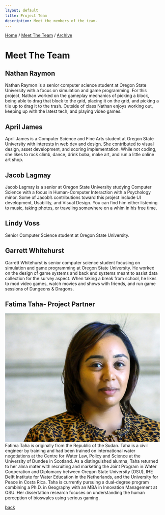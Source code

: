 ```yaml
---
layout: default
title: Project Team
description: Meet the members of the team.
---
```

[Home](./)      /       [Meet The Team](./team.html)        /       [Archive](./archive.html)

# Meet The Team


## Nathan Raymon
Nathan Raymon is a senior computer science student at Oregon State University with a focus on simulation and game programming. For this project, Nathan worked on the gameplay mechanics of picking a block, being able to drag that block to the grid, placing it on the grid, and picking a tile up to drag it to the trash. Outside of class Nathan enjoys working out, keeping up with the latest tech, and playing video games.

## April James
April James is a Computer Science and Fine Arts student at Oregon State University with interests in web dev and design. She contributed to visual design, asset development, and scoring implementation. While not coding, she likes to rock climb, dance, drink boba, make art, and run a little online art shop. 

## Jacob Lagmay
Jacob Lagmay is a senior at Oregon State University studying Computer Science with a focus in Human-Computer Interaction with a Psychology minor. Some of Jacob’s contributions toward this project include UI development, Usability, and Visual Design. You can find him either listening to music, taking photos, or traveling somewhere on a whim in his free time.

## Lindy Voss
Senior Computer Science student at Oregon State University.

## Garrett Whitehurst
Garrett Whitehurst is senior computer science student focusing on simulation and game programming at Oregon State University. He worked on the design of game systems and back end systems meant to assist data collection for the survey aspect. When taking a break from school, he likes to mod video games, watch movies and shows with friends, and run game sessions of Dungeons & Dragons.

## Fatima Taha- Project Partner
![fatima](assets/FatimaTaha.jpeg)
Fatima Taha is originally from the Republic of the Sudan. Taha is a civil engineer by training and had been trained on international water negotiations at the Centre for Water Law, Policy and Science at the University of Dundee in Scotland. As a distinguished alumna, Taha returned to her alma mater with recruiting and marketing the Joint Program in Water Cooperation and Diplomacy between Oregon State University (OSU), IHE Delft Institute for Water Education in the Netherlands, and the University for Peace in Costa Rica. Taha is currently pursuing a dual-degree program combining a Ph.D. in Geography with an MBA in Innovation Management at OSU. Her dissertation research focuses on understanding the human perception of bioswales using serious gaming.

[back](./)

